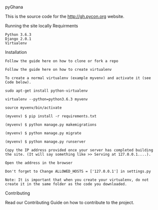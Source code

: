 pyGhana

This is the source code for the http://gh.pycon.org website.

Running the site locally
Requirments

    Python 3.6.3
    Django 2.0.1
    Virtualenv
    

Installation

    Follow the guide here on how to clone or fork a repo

    Follow the guide here on how to create virtualenv

    To create a normal virtualenv (example myvenv) and activate it (see Code below).

    sudo apt-get install python-virtualenv

    virtualenv --python=python3.6.3 myvenv

    source myvenv/bin/activate

    (myvenv) $ pip install -r requirements.txt

    (myvenv) $ python manage.py makemigrations

    (myvenv) $ python manage.py migrate

    (myvenv) $ python manage.py runserver

    Copy the IP address provided once your server has completed building the site. (It will say something like >> Serving at 127.0.0.1....).

    Open the address in the browser

    Don't forget to Change ALLOWED_HOSTS = ['127.0.0.1'] in settings.py

    Note: It is important that when you create your virtualenv, do not create it in the same folder as the code you downloaded.

Contributing

Read our Contributing Guide on how to contribute to the project.
